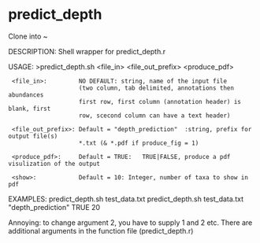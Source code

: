 predict_depth
=============
Clone into ~



DESCRIPTION: Shell wrapper for predict_depth.r

USAGE: >predict_depth.sh <file_in> <file_out_prefix> <produce_pdf> <show>

     <file_in>:         NO DEFAULT: string, name of the input file
                        (two column, tab delimited, annotations then abundances
                        first row, first column (annotation header) is blank, first
                        row, scecond column can have a text header)

     <file_out_prefix>: Default = "depth_prediction"  :string, prefix for output file(s)
                        *.txt (& *.pdf if produce_fig = 1)

     <produce_pdf>:     Default = TRUE:   TRUE|FALSE, produce a pdf visulization of the output

     <show>:            Default = 10: Integer, number of taxa to show in pdf

EXAMPLES: predict_depth.sh test_data.txt 
          predict_depth.sh test_data.txt "depth_prediction" TRUE 20

Annoying: to change argument 2, you have to supply 1 and 2 etc.
There are additional arguments in the function file (predict_depth.r)
